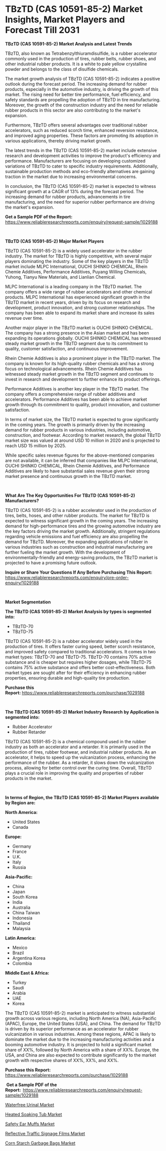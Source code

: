 <p><h1>TBzTD (CAS 10591-85-2) Market Insights, Market Players and Forecast Till 2031</h1></p><p><strong>TBzTD (CAS 10591-85-2) Market Analysis and Latest Trends</strong></p>
<p><p>TBzTD, also known as Tetrabenzylthiuramdisulfide, is a rubber accelerator commonly used in the production of tires, rubber belts, rubber shoes, and other industrial rubber products. It is a white to pale yellow crystalline powder and belongs to the class of disulfide chemicals.</p><p>The market growth analysis of TBzTD (CAS 10591-85-2) indicates a positive outlook during the forecast period. The increasing demand for rubber products, especially in the automotive industry, is driving the growth of this market. The rising need for better tire performance, fuel efficiency, and safety standards are propelling the adoption of TBzTD in tire manufacturing. Moreover, the growth of the construction industry and the need for reliable rubber products in this sector are also contributing to the market's expansion.</p><p>Furthermore, TBzTD offers several advantages over traditional rubber accelerators, such as reduced scorch time, enhanced reversion resistance, and improved aging properties. These factors are promoting its adoption in various applications, thereby driving market growth.</p><p>The latest trends in the TBzTD (CAS 10591-85-2) market include extensive research and development activities to improve the product's efficiency and performance. Manufacturers are focusing on developing customized variations of TBzTD to cater to specific industry requirements. Additionally, sustainable production methods and eco-friendly alternatives are gaining traction in the market due to increasing environmental concerns.</p><p>In conclusion, the TBzTD (CAS 10591-85-2) market is expected to witness significant growth at a CAGR of 13% during the forecast period. The increasing demand for rubber products, advancements in tire manufacturing, and the need for superior rubber performance are driving the market's expansion.</p></p>
<p><strong>Get a Sample PDF of the Report:&nbsp;</strong> <a href="https://www.reliableresearchreports.com/enquiry/request-sample/1029188">https://www.reliableresearchreports.com/enquiry/request-sample/1029188</a></p>
<p>&nbsp;</p>
<p><strong>TBzTD (CAS 10591-85-2) Major Market Players</strong></p>
<p><p>TBzTD (CAS 10591-85-2) is a widely used accelerator in the rubber industry. The market for TBzTD is highly competitive, with several major players dominating the industry. Some of the key players in the TBzTD market include MLPC International, OUCHI SHINKO CHEMICAL, Rhein Chemie Additives, Performance Additives, Puyang Willing Chemicals, Yuhong, Tianyu New Materials, and Lianlian Chemical.</p><p>MLPC International is a leading company in the TBzTD market. The company offers a wide range of rubber accelerators and other chemical products. MLPC International has experienced significant growth in the TBzTD market in recent years, driven by its focus on research and development, product innovation, and strong customer relationships. The company has been able to expand its market share and increase its sales revenue over time.</p><p>Another major player in the TBzTD market is OUCHI SHINKO CHEMICAL. The company has a strong presence in the Asian market and has been expanding its operations globally. OUCHI SHINKO CHEMICAL has witnessed steady market growth in the TBzTD segment due to its commitment to quality, customer satisfaction, and continuous improvement.</p><p>Rhein Chemie Additives is also a prominent player in the TBzTD market. The company is known for its high-quality rubber chemicals and has a strong focus on technological advancements. Rhein Chemie Additives has witnessed steady market growth in the TBzTD segment and continues to invest in research and development to further enhance its product offerings.</p><p>Performance Additives is another key player in the TBzTD market. The company offers a comprehensive range of rubber additives and accelerators. Performance Additives has been able to achieve market growth through its commitment to quality, product innovation, and customer satisfaction.</p><p>In terms of market size, the TBzTD market is expected to grow significantly in the coming years. The growth is primarily driven by the increasing demand for rubber products in various industries, including automotive, construction, and footwear. According to market research, the global TBzTD market size was valued at around USD 10 million in 2020 and is projected to reach USD 15 million by 2025.</p><p>While specific sales revenue figures for the above-mentioned companies are not available, it can be inferred that companies like MLPC International, OUCHI SHINKO CHEMICAL, Rhein Chemie Additives, and Performance Additives are likely to have substantial sales revenue given their strong market presence and continuous growth in the TBzTD market.</p></p>
<p>&nbsp;</p>
<p><strong>What Are The Key Opportunities For TBzTD (CAS 10591-85-2) Manufacturers?</strong></p>
<p><p>TBzTD (CAS 10591-85-2) is a rubber accelerator used in the production of tires, belts, hoses, and other rubber products. The market for TBzTD is expected to witness significant growth in the coming years. The increasing demand for high-performance tires and the growing automotive industry are the key factors driving the market growth. Additionally, stringent regulations regarding vehicle emissions and fuel efficiency are also propelling the demand for TBzTD. Moreover, the expanding applications of rubber in various industries such as construction and industrial manufacturing are further fueling the market growth. With the development of environmentally-friendly and energy-saving products, the TBzTD market is projected to have a promising future outlook.</p></p>
<p><strong>Inquire or Share Your Questions If Any Before Purchasing This Report:</strong> <a href="https://www.reliableresearchreports.com/enquiry/pre-order-enquiry/1029188">https://www.reliableresearchreports.com/enquiry/pre-order-enquiry/1029188</a></p>
<p>&nbsp;</p>
<p><strong>Market Segmentation</strong></p>
<p><strong>The TBzTD (CAS 10591-85-2) Market Analysis by types is segmented into:</strong></p>
<p><ul><li>TBzTD-70</li><li>TBzTD-75</li></ul></p>
<p><p>TBzTD (CAS 10591-85-2) is a rubber accelerator widely used in the production of tires. It offers faster curing speed, better scorch resistance, and improved safety compared to traditional accelerators. It comes in two market types: TBzTD-70 and TBzTD-75. TBzTD-70 contains 70% active substance and is cheaper but requires higher dosages, while TBzTD-75 contains 75% active substance and offers better cost-effectiveness. Both market types are sought after for their efficiency in enhancing rubber properties, ensuring durable and high-quality tire production.</p></p>
<p><strong>Purchase this Report:&nbsp;</strong><a href="https://www.reliableresearchreports.com/purchase/1029188">https://www.reliableresearchreports.com/purchase/1029188</a></p>
<p>&nbsp;</p>
<p><strong>The TBzTD (CAS 10591-85-2) Market Industry Research by Application is segmented into:</strong></p>
<p><ul><li>Rubber Accelerator</li><li>Rubber Retarder</li></ul></p>
<p><p>TBzTD (CAS 10591-85-2) is a chemical compound used in the rubber industry as both an accelerator and a retarder. It is primarily used in the production of tires, rubber footwear, and industrial rubber products. As an accelerator, it helps to speed up the vulcanization process, enhancing the performance of the rubber. As a retarder, it slows down the vulcanization process, allowing for better control over the curing time. Overall, TBzTD plays a crucial role in improving the quality and properties of rubber products in the market.</p></p>
<p>&nbsp;</p>
<p><strong>In terms of Region, the TBzTD (CAS 10591-85-2) Market Players available by Region are:</strong></p>
<p>
    <p> <strong> North America: </strong>
        <ul>
            <li>United States</li>
            <li>Canada</li>
        </ul>
        </p> 
    <p> <strong> Europe: </strong>
        <ul>
            <li>Germany</li>
            <li>France</li>
            <li>U.K.</li>
            <li>Italy</li>
            <li>Russia</li>
        </ul>
        </p> 
    <p> <strong> Asia-Pacific: </strong>
        <ul>
            <li>China</li>
            <li>Japan</li>
            <li>South Korea</li>
            <li>India</li>
            <li>Australia</li>
            <li>China Taiwan</li>
            <li>Indonesia</li>
            <li>Thailand</li>
            <li>Malaysia</li>
        </ul>
        </p> 
    <p> <strong> Latin America: </strong>
        <ul>
            <li>Mexico</li>
            <li>Brazil</li>
            <li>Argentina Korea</li>
            <li>Colombia</li>
        </ul>
        </p> 
    <p> <strong> Middle East & Africa: </strong>
        <ul>
            <li>Turkey</li>
            <li>Saudi</li>
            <li>Arabia</li>
            <li>UAE</li>
            <li>Korea</li>
        </ul>
    </p>
    </p>
<p><p>The TBzTD (CAS 10591-85-2) market is anticipated to witness substantial growth across various regions, including North America (NA), Asia-Pacific (APAC), Europe, the United States (USA), and China. The demand for TBzTD is driven by its superior performance as an accelerator for rubber vulcanization in various industries. Among these regions, APAC is likely to dominate the market due to the increasing manufacturing activities and a booming automotive industry. It is projected to hold a significant market share of XX%, followed by North America with a share of XX%. Europe, the USA, and China are also expected to contribute significantly to the market growth with respective shares of XX%, XX%, and XX%.</p></p>
<p><strong>Purchase this Report: </strong><a href="https://www.reliableresearchreports.com/purchase/1029188">https://www.reliableresearchreports.com/purchase/1029188</a></p>
<p>&nbsp;<strong>Get a Sample PDF of the Report:&nbsp;&nbsp;</strong><a href="https://www.reliableresearchreports.com/enquiry/request-sample/1029188">https://www.reliableresearchreports.com/enquiry/request-sample/1029188</a></p>
<p><strong></strong></p>
<p><p><a href="https://medium.com/@piperhickle/waterfree-urinal-market-size-cagr-trends-2024-2030-43a3f00ec007">Waterfree Urinal Market</a></p><p><a href="https://medium.com/@piperhickle/analyzing-heated-soaking-tub-market-global-industry-perspective-and-forecast-2024-to-2031-19708bc75573">Heated Soaking Tub Market</a></p><p><a href="https://medium.com/@piperhickle/safety-ear-muffs-market-trends-and-market-analysis-forecasted-for-period-2024-2031-20028a2541bf">Safety Ear Muffs Market</a></p><p><a href="https://medium.com/@piperhickle/reflective-traffic-signage-films-market-the-key-to-successful-business-strategy-forecast-till-2031-b9195bbace2e">Reflective Traffic Signage Films Market</a></p><p><a href="https://medium.com/@piperhickle/corn-starch-garbage-bags-market-exploring-market-share-market-trends-and-future-growth-6964bf60fa22">Corn Starch Garbage Bags Market</a></p></p>